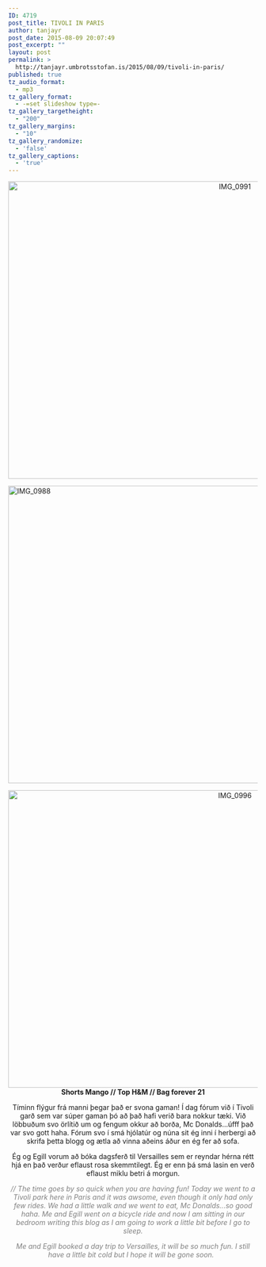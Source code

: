 ```yaml
---
ID: 4719
post_title: TIVOLI IN PARIS
author: tanjayr
post_date: 2015-08-09 20:07:49
post_excerpt: ""
layout: post
permalink: >
  http://tanjayr.umbrotsstofan.is/2015/08/09/tivoli-in-paris/
published: true
tz_audio_format:
  - mp3
tz_gallery_format:
  - -=set slideshow type=-
tz_gallery_targetheight:
  - "200"
tz_gallery_margins:
  - "10"
tz_gallery_randomize:
  - 'false'
tz_gallery_captions:
  - 'true'
---
```

<p style="text-align: center;"><img class="aligncenter size-large wp-image-4721" src="http://www.tanjayr.com/wp-content/uploads/2015/08/IMG_0991-1024x683.jpg" alt="IMG_0991" width="900" height="600" /></p>
<img class="aligncenter size-large wp-image-4720" src="http://www.tanjayr.com/wp-content/uploads/2015/08/IMG_0988-1024x683.jpg" alt="IMG_0988" width="900" height="600" />
<p style="text-align: center;"><img class="aligncenter size-large wp-image-4722" src="http://www.tanjayr.com/wp-content/uploads/2015/08/IMG_0996-1024x683.jpg" alt="IMG_0996" width="900" height="600" /><strong>Shorts Mango // Top H&amp;M // Bag forever 21</strong></p>
<p style="text-align: center;">Tíminn flýgur frá manni þegar það er svona gaman! Í dag fórum við í Tivoli garð sem var súper gaman þó að það hafi verið bara nokkur tæki. Við löbbuðum svo örlítið um og fengum okkur að borða, Mc Donalds...úfff það var svo gott haha. Fórum svo í smá hjólatúr og núna sit ég inni í herbergi að skrifa þetta blogg og ætla að vinna aðeins áður en ég fer að sofa.</p>
<p style="text-align: center;">Ég og Egill vorum að bóka dagsferð til Versailles sem er reyndar hérna rétt hjá en það verður eflaust rosa skemmtilegt. Ég er enn þá smá lasin en verð eflaust miklu betri á morgun.</p>
<p style="text-align: center;"><em><span style="color: #808080;">// The time goes by so quick when you are having fun! Today we went to a Tivoli park here in Paris and it was awsome, even though it only had only few rides. We had a little walk and we went to eat, Mc Donalds...so good haha. Me and Egill went on a bicycle ride and now I am sitting in our bedroom writing this blog as I am going to work a little bit before I go to sleep.</span></em></p>
<p style="text-align: center;"><em><span style="color: #808080;">Me and Egill booked a day trip to Versailles, it will be so much fun. I still have a little bit cold but I hope it will be gone soon.  </span></em></p>